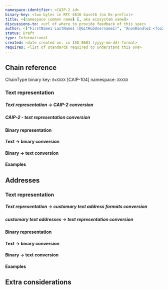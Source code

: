 ```yaml
---
namespace-identifier: <CAIP-2 id>
binary-key: <two bytes in RFC-4616 base16 (no 0x-prefix)>
title: <{namespace common name} [, aka ecosystem name]>
discussions-to: <url of where to provide feedback of this spec>
author: <["FirstName1 LastName1 (@GitHubUsername1)", "AnonHandle2 <foo2@bar.com>"]>
status: Draft
type: Informational
created: <date created on, in ISO 8601 (yyyy-mm-dd) format>
requires: <list of standards required to understand this one>
---
```


## Chain reference

ChainType binary key: `0xXXXX`
[CAIP-104] namespace: `XXXXX`

<!-- check existing caip350 profiles on namespaces chainagnostic.org as well as open PRs for collisions with previously-registered binary keys -->

### Text representation

<!-- a description of the format of chain namespace + reference intended for the text representation of ERC-7930 Interoperable Addresses -->
<!-- MUST include how to represent the ChainType without a reference, since that is supported by [ERC-7930] -->

##### Text representation -> CAIP-2 conversion

<!-- instructions for how to convert from the above to a CAIP-2 string -->

##### CAIP-2 - text representation conversion

<!-- instructions for how to convert from a CAIP-2 string to the Interoperable Address format -->

#### Binary representation

<!-- description of how will chain references be laid out in binary Interoperable Addresses' `ChainReference` field -->

#### Text -> binary conversion

<!-- instructions for converting from the text representation to the binary one -->

#### Binary -> text conversion

<!-- instructions for converting from the text representation to the binary one -->

#### Examples

## Addresses

### Text representation

<!-- a description of the format of addresses intended for the text representation of ERC-7930 Interoperable Addresses -->

##### Text representation -> customary text address formats conversion

<!-- instructions for how to convert from the above to the address formats normally used in the ecosystem -->
<!-- MUST cover all address types used in the ecosystem -->

##### customary text addresses -> text representation conversion

<!-- instructions for how to convert from text address normally used in the ecosystem to the Interoperable Address format -->
<!-- MUST cover all address types used in the ecosystem -->

#### Binary representation

<!-- description of how will addresses be laid out in binary Interoperable Addresses' `Address` field -->

#### Text -> binary conversion

<!-- instructions for converting from the text representation to the binary one -->

#### Binary -> text conversion

<!-- instructions for converting from the text representation to the binary one -->

#### Examples

## Extra considerations

<!-- Anything that is particular to this namespace and of interest to users, such as not being able to satisfy canonicity requirements or imminent expansions/revisions to the conventions of the ecosystem -->
